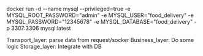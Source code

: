 docker run -d --name mysql --privileged=true -e MYSQL_ROOT_PASSWORD="admin" -e MYSQL_USER="food_delivery" -e MYSQL_PASSWORD="12345678" -e MYSQL_DATABASE="food_delivery" -p 3307:3306 mysql:latest

Transport_layer: parse data from request/socker
Business_layer: Do some logic
Storage_layer: Integrate with DB